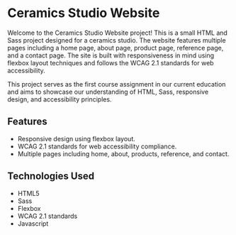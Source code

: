 # Ceramics Studio Website

Welcome to the Ceramics Studio Website project! This is a small HTML and Sass project designed for a ceramics studio. The website features multiple pages including a home page, about page, product page, reference page, and a contact page. The site is built with responsiveness in mind using flexbox layout techniques and follows the WCAG 2.1 standards for web accessibility.

This project serves as the first course assignment in our current education and aims to showcase our understanding of HTML, Sass, responsive design, and accessibility principles.

## Features

- Responsive design using flexbox layout.
- WCAG 2.1 standards for web accessibility compliance.
- Multiple pages including home, about, products, reference, and contact.

## Technologies Used
- HTML5
- Sass
- Flexbox
- WCAG 2.1 standards
- Javascript

